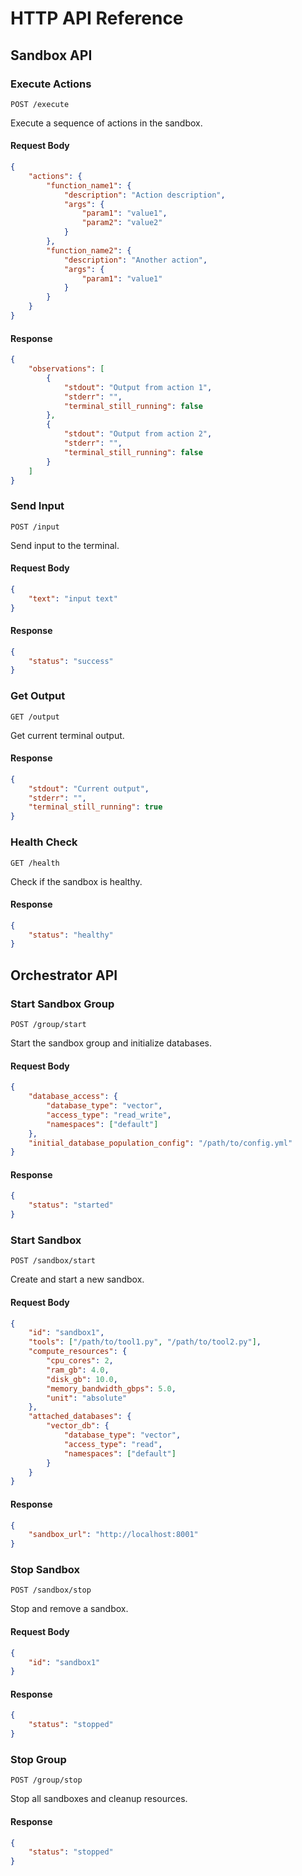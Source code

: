# HTTP API Reference

## Sandbox API

### Execute Actions
```http
POST /execute
```

Execute a sequence of actions in the sandbox.

#### Request Body
```json
{
    "actions": {
        "function_name1": {
            "description": "Action description",
            "args": {
                "param1": "value1",
                "param2": "value2"
            }
        },
        "function_name2": {
            "description": "Another action",
            "args": {
                "param1": "value1"
            }
        }
    }
}
```

#### Response
```json
{
    "observations": [
        {
            "stdout": "Output from action 1",
            "stderr": "",
            "terminal_still_running": false
        },
        {
            "stdout": "Output from action 2",
            "stderr": "",
            "terminal_still_running": false
        }
    ]
}
```

### Send Input
```http
POST /input
```

Send input to the terminal.

#### Request Body
```json
{
    "text": "input text"
}
```

#### Response
```json
{
    "status": "success"
}
```

### Get Output
```http
GET /output
```

Get current terminal output.

#### Response
```json
{
    "stdout": "Current output",
    "stderr": "",
    "terminal_still_running": true
}
```

### Health Check
```http
GET /health
```

Check if the sandbox is healthy.

#### Response
```json
{
    "status": "healthy"
}
```

## Orchestrator API

### Start Sandbox Group
```http
POST /group/start
```

Start the sandbox group and initialize databases.

#### Request Body
```json
{
    "database_access": {
        "database_type": "vector",
        "access_type": "read_write",
        "namespaces": ["default"]
    },
    "initial_database_population_config": "/path/to/config.yml"
}
```

#### Response
```json
{
    "status": "started"
}
```

### Start Sandbox
```http
POST /sandbox/start
```

Create and start a new sandbox.

#### Request Body
```json
{
    "id": "sandbox1",
    "tools": ["/path/to/tool1.py", "/path/to/tool2.py"],
    "compute_resources": {
        "cpu_cores": 2,
        "ram_gb": 4.0,
        "disk_gb": 10.0,
        "memory_bandwidth_gbps": 5.0,
        "unit": "absolute"
    },
    "attached_databases": {
        "vector_db": {
            "database_type": "vector",
            "access_type": "read",
            "namespaces": ["default"]
        }
    }
}
```

#### Response
```json
{
    "sandbox_url": "http://localhost:8001"
}
```

### Stop Sandbox
```http
POST /sandbox/stop
```

Stop and remove a sandbox.

#### Request Body
```json
{
    "id": "sandbox1"
}
```

#### Response
```json
{
    "status": "stopped"
}
```

### Stop Group
```http
POST /group/stop
```

Stop all sandboxes and cleanup resources.

#### Response
```json
{
    "status": "stopped"
}
```